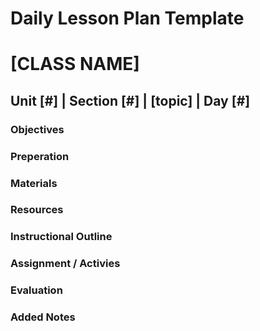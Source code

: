# Daily Lesson Plan Template

# [CLASS NAME]

## Unit [#] | Section [#] | [topic] | Day [#]

### Objectives

### Preperation

### Materials

### Resources

### Instructional Outline

### Assignment / Activies

### Evaluation

### Added Notes
